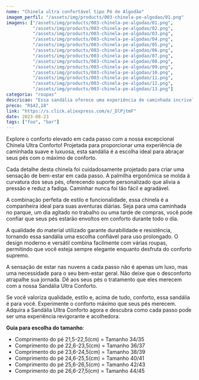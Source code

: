 ```yaml
---
nome: "Chinela ultra confortável tipo Pé de Algodão"
imagem_perfil: "/assets/img/products/003-chinela-pe-algodao/01.png"
imagens: ["/assets/img/products/003-chinela-pe-algodao/01.png",
          "/assets/img/products/003-chinela-pe-algodao/02.png",
          "/assets/img/products/003-chinela-pe-algodao/03.png",
          "/assets/img/products/003-chinela-pe-algodao/04.png",
          "/assets/img/products/003-chinela-pe-algodao/05.png",
          "/assets/img/products/003-chinela-pe-algodao/06.png",
          "/assets/img/products/003-chinela-pe-algodao/07.png",
          "/assets/img/products/003-chinela-pe-algodao/08.png",
          "/assets/img/products/003-chinela-pe-algodao/09.png",
          "/assets/img/products/003-chinela-pe-algodao/10.png",
          "/assets/img/products/003-chinela-pe-algodao/11.png",
          "/assets/img/products/003-chinela-pe-algodao/12.png",
          "/assets/img/products/003-chinela-pe-algodao/13.png"]
categoria: "roupas"
descricao: "Essa sandália oferece uma experiência de caminhada incrivelmente suave e confortável, tornando cada passo uma sensação de bem-estar. Dê o conforto máximo aos seus pés"
preco: "R$42,18"
link: "https://s.click.aliexpress.com/e/_DlPjtmF"
date: 2023-08-23
tags: ["foo", "bar"]
---
```

Explore o conforto elevado em cada passo com a nossa excepcional Chinela Ultra Conforto! Projetada para proporcionar uma experiência de caminhada suave e luxuosa, esta sandália é a escolha ideal para abraçar seus pés com o máximo de conforto.

Cada detalhe desta chinela foi cuidadosamente projetado para criar uma sensação de bem-estar em cada passo. A palmilha ergonômica se molda à curvatura dos seus pés, oferecendo suporte personalizado que alivia a pressão e reduz a fadiga. Caminhar nunca foi tão fácil e agradável.

A combinação perfeita de estilo e funcionalidade, essa chinela é a companheira ideal para suas aventuras diárias. Seja para uma caminhada no parque, um dia agitado no trabalho ou uma tarde de compras, você pode confiar que seus pés estarão envoltos em conforto durante todo o dia.

A qualidade do material utilizado garante durabilidade e resistência, tornando essa sandália uma escolha confiável para uso prolongado. O design moderno e versátil combina facilmente com várias roupas, permitindo que você esteja sempre elegante enquanto desfruta do conforto supremo.

A sensação de estar nas nuvens a cada passo não é apenas um luxo, mas uma necessidade para o seu bem-estar geral. Não deixe que o desconforto atrapalhe sua jornada. Dê aos seus pés o tratamento que eles merecem com a nossa Sandália Ultra Conforto.

Se você valoriza qualidade, estilo e, acima de tudo, conforto, essa sandália é para você. Experimente o conforto máximo que seus pés merecem. Adquira a Sandália Ultra Conforto agora e descubra como cada passo pode ser uma experiência revigorante e acolhedora.

**Guia para escolha do tamanho**:

- Comprimento do pé 21,5-22,5(cm) = Tamanho 34/35
- Comprimento do pé 22,6-23,5(cm) = Tamanho 36/37
- Comprimento do pé 23,6-24,5(cm) = Tamanho 38/39
- Comprimento do pé 24,6-25,5(cm) = Tamanho 40/41
- Comprimento do pé 25,6-26,5(cm) = Tamanho 42/43
- Comprimento do pé 26,6-27,5(cm) = Tamanho 44/45